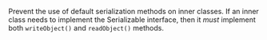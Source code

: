 
Prevent the use of default serialization methods on inner classes. If an inner class needs to implement the Serializable interface, then it *must* implement both `writeObject()` and `readObject()` methods.

